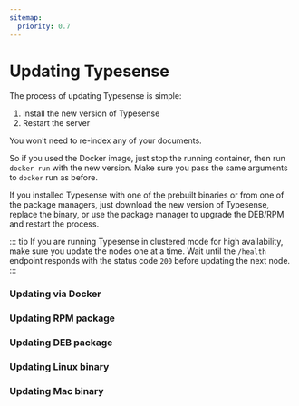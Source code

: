 ```yaml
---
sitemap:
  priority: 0.7
---
```


# Updating Typesense
The process of updating Typesense is simple:

1. Install the new version of Typesense
2. Restart the server

You won't need to re-index any of your documents.

So if you used the Docker image, just stop the running container, then run `docker run` with the new version. Make sure you pass the same arguments to `docker` run as before.

If you installed Typesense with one of the prebuilt binaries or from one of the package managers, just download the new version of Typesense, replace the binary, or use the package manager to upgrade the DEB/RPM and restart the process.

::: tip
If you are running Typesense in clustered mode for high availability, make sure you update the nodes one at a time. Wait until the `/health` endpoint responds with the status code `200` before updating the next node.
:::

### Updating via Docker
<Tabs :tabs="['Shell']">
  <template v-slot:Shell>

```bash
docker stop <container_id>

docker run -p 8108:8108 -v/tmp/typesense-data:/data typesense/typesense:0.21.0 \
  --data-dir /data --api-key=$TYPESENSE_API_KEY
```
  </template>
</Tabs>

### Updating RPM package

<Tabs :tabs="['Shell']">
  <template v-slot:Shell>

```bash
wget https://dl.typesense.org/releases/0.21.0/typesense-server-0.19.0-1.x86_64.rpm

sudo yum install ./typesense-server-0.21.0-1.x86_64.rpm

sudo systemctl restart typesense-server.service
```

  </template>
</Tabs>

### Updating DEB package

<Tabs :tabs="['Shell']">
  <template v-slot:Shell>

```bash
wget https://dl.typesense.org/releases/0.21.0/typesense-server-0.21.0-amd64.deb

sudo apt install ./typesense-server-0.21.0-amd64.deb

sudo systemctl restart typesense-server.service
```

  </template>
</Tabs>

### Updating Linux binary

<Tabs :tabs="['Shell']">
  <template v-slot:Shell>

```bash
wget https://dl.typesense.org/releases/0.21.0/typesense-server-0.21.0-linux-amd64.tar.gz

tar xvzf ./typesense-server-0.21.0-linux-amd64.tar.gz

mv ./typesense-server $PATH_TO_EXISTING_BINARY

## Finally Restart the Typesense process

```

  </template>
</Tabs>

### Updating Mac binary

<Tabs :tabs="['Shell']">
  <template v-slot:Shell>

```bash
wget https://dl.typesense.org/releases/0.19.0/typesense-server-0.21.0-darwin-amd64.tar.gz

tar xvzf ./typesense-server-0.21.0-darwin-amd64.tar.gz

mv ./typesense-server $PATH_TO_EXISTING_BINARY

## Finally Restart the Typesense process

```

  </template>
</Tabs>
